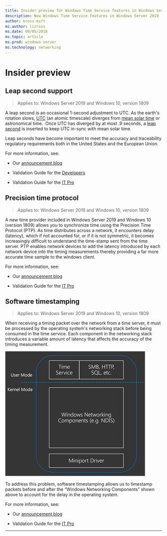 ```yaml
---
title: Insider preview for Windows Time Service features in Windows Server 2019
description: New Windows Time Service features in Windows Server 2019
author: eross-msft
ms.author: lizross
ms.date: 09/05/2018
ms.topic: article
ms.prod: windows-server
ms.technology: networking
---
```


# Insider preview 


## Leap second support


>Applies to: Windows Server 2019 and Windows 10, version 1809

A leap second is an occasional 1-second adjustment to UTC. As the earth's rotation slows, [UTC](https://en.wikipedia.org/wiki/Coordinated_Universal_Time) (an atomic timescale) diverges from [mean solar time](https://en.wikipedia.org/wiki/Solar_time#Mean_solar_time) or astronomical time.  Once UTC has diverged by at most .9 seconds, a [leap second](https://en.wikipedia.org/wiki/Leap_second) is inserted to keep UTC in-sync with mean solar time.

Leap seconds have become important to meet the accuracy and traceability regulatory requirements both in the United States and the European Union.

For more information, see:

-  Our [announcement blog](https://blogs.technet.microsoft.com/networking/2018/07/18/top10-ws2019-hatime/)

-  Validation Guide for the [Developers](https://aka.ms/Dev-LeapSecond)

-  Validation Guide for the [IT Pro](https://aka.ms/ITPro-LeapSecond)


## Precision time protocol

>Applies to: Windows Server 2019 and Windows 10, version 1809

A new time provider included in Windows Server 2019 and Windows 10 (version 1809) allows you to synchronize time using the Precision Time Protocol (PTP). As time distributes across a network, it encounters delay (latency), which if not accounted for, or if it is not symmetric, it becomes increasingly difficult to understand the time-stamp sent from the time server. PTP enables network devices to add the latency introduced by each network device into the timing measurements thereby providing a far more accurate time sample to the windows client.

For more information, see:

-  Our [announcement blog](https://blogs.technet.microsoft.com/networking/2018/07/18/top10-ws2019-hatime/)

-  Validation Guide for the [IT Pro](https://aka.ms/PTPValidation)


## Software timestamping

>Applies to: Windows Server 2019 and Windows 10, version 1809

When receiving a timing packet over the network from a time server, it must be processed by the operating system's networking stack before being consumed in the time service. Each component in the networking stack introduces a variable amount of latency that affects the accuracy of the timing measurement.

![software timestamping](../media/Windows-Time-Service/software-timestamping.png)

To address this problem, software timestamping allows us to timestamp packets before and after the “Windows Networking Components” shown above to account for the delay in the operating system.

For more information, see:

-  Our [announcement blog](https://blogs.technet.microsoft.com/networking/2018/07/18/top10-ws2019-hatime/)

-  Validation Guide for the [IT Pro](https://github.com/Microsoft/SDN/blob/master/FeatureGuide/Validation%20Guide%20-%20RS5%20-%20Software%20Timestamping.docx)



---